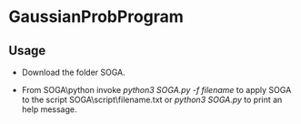 # GaussianProbProgram

## Usage

- Download the folder SOGA.

- From SOGA\python invoke *python3 SOGA.py -f filename* to apply SOGA to the script SOGA\script\filename.txt or *python3 SOGA.py* to print an help message.

